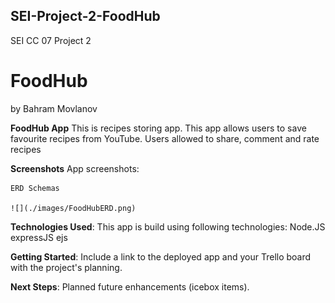 ## SEI-Project-2-FoodHub
SEI CC 07 Project 2 
# FoodHub
by Bahram Movlanov

**FoodHub App**
This is recipes storing app. This app allows users to save favourite recipes from YouTube. Users allowed to share, comment and rate recipes

 **Screenshots**
    App screenshots:

    ERD Schemas

    ![](./images/FoodHubERD.png)



  
 **Technologies Used**:
 This app is build using following technologies:
 Node.JS
  expressJS
  ejs
    
 **Getting Started**: Include a link to the deployed app and your Trello board with the project's planning.
  
 **Next Steps**: Planned future enhancements (icebox items).
